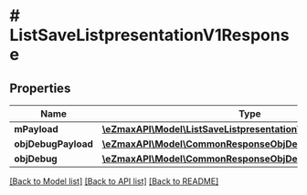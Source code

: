 # # ListSaveListpresentationV1Response

## Properties

Name | Type | Description | Notes
------------ | ------------- | ------------- | -------------
**mPayload** | [**\eZmaxAPI\Model\ListSaveListpresentationV1ResponseMPayload**](ListSaveListpresentationV1ResponseMPayload.md) |  |
**objDebugPayload** | [**\eZmaxAPI\Model\CommonResponseObjDebugPayload**](CommonResponseObjDebugPayload.md) |  | [optional]
**objDebug** | [**\eZmaxAPI\Model\CommonResponseObjDebug**](CommonResponseObjDebug.md) |  | [optional]

[[Back to Model list]](../../README.md#models) [[Back to API list]](../../README.md#endpoints) [[Back to README]](../../README.md)
